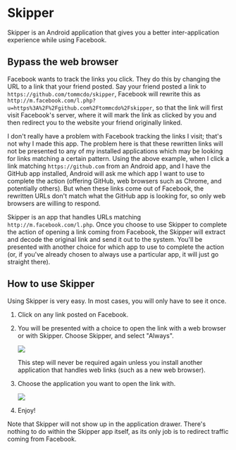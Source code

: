 Skipper
=======

Skipper is an Android application that gives you a better inter-application
experience while using Facebook.

Bypass the web browser
----------------------

Facebook wants to track the links you click. They do this by changing the URL
to a link that your friend posted. Say your friend posted a link to
`https://github.com/tommcdo/skipper`, Facebook will rewrite this as
`http://m.facebook.com/l.php?u=https%3A%2F%2Fgithub.com%2Ftommcdo%2Fskipper`,
so that the link will first visit Facebook's server, where it will mark the
link as clicked by you and then redirect you to the website your friend
originally linked.

I don't really have a problem with Facebook tracking the links I visit; that's
not why I made this app. The problem here is that these rewritten links will
not be presented to any of my installed applications which may be looking for
links matching a certain pattern. Using the above example, when I click a link
matching `https://github.com` from an Android app, and I have the GitHub app
installed, Android will ask me which app I want to use to complete the action
(offering GitHub, web browsers such as Chrome, and potentially others). But
when these links come out of Facebook, the rewritten URLs don't match what the
GitHub app is looking for, so only web browsers are willing to respond.

Skipper is an app that handles URLs matching `http://m.facebook.com/l.php`.
Once you choose to use Skipper to complete the action of opening a link coming
from Facebook, the Skipper will extract and decode the original link and send
it out to the system. You'll be presented with another choice for which app
to use to complete the action (or, if you've already chosen to always use a
particular app, it will just go straight there).

How to use Skipper
------------------

Using Skipper is very easy. In most cases, you will only have to see it once.

1. Click on any link posted on Facebook.

2. You will be presented with a choice to open the link with a web browser or
   with Skipper. Choose Skipper, and select "Always".

   ![](https://github.com/wiki/tommcdo/skipper/assets/images/choose-skipper.jpg)

   This step will never be required again unless you install another
   application that handles web links (such as a new web browser).

3. Choose the application you want to open the link with.

   ![](https://github.com/wiki/tommcdo/skipper/assets/images/choose-application.jpg)

4. Enjoy!

Note that Skipper will not show up in the application drawer. There's nothing
to do within the Skipper app itself, as its only job is to redirect traffic
coming from Facebook.
